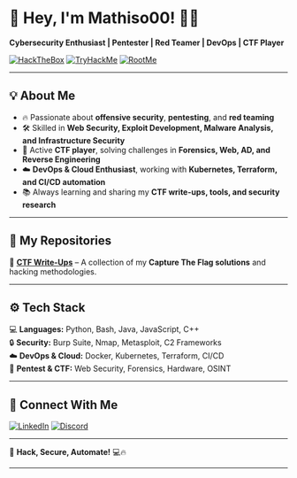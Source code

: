 # 👋 Hey, I'm **Mathiso00**! 🔐🚀  

**Cybersecurity Enthusiast | Pentester | Red Teamer | DevOps | CTF Player**  

[![HackTheBox](https://img.shields.io/badge/HackTheBox-111927?style=for-the-badge&logo=hackthebox&logoColor=9FEF00)](https://app.hackthebox.com/profile/745704)
[![TryHackMe](https://img.shields.io/badge/TryHackMe-1A1A1A?style=for-the-badge&logo=tryhackme&logoColor=white)](https://tryhackme.com/p/Mathiso0)
[![RootMe](https://img.shields.io/badge/RootMe-000000?style=for-the-badge&logo=rootme&logoColor=white)](https://www.root-me.org/Mathiso)

---

## 💡 About Me  

- 🔥 Passionate about **offensive security**, **pentesting**, and **red teaming**  
- 🛠️ Skilled in **Web Security, Exploit Development, Malware Analysis, and Infrastructure Security**  
- 🏁 Active **CTF player**, solving challenges in **Forensics, Web, AD, and Reverse Engineering**  
- ☁️ **DevOps & Cloud Enthusiast**, working with **Kubernetes, Terraform, and CI/CD automation**  
- 📚 Always learning and sharing my **CTF write-ups, tools, and security research**  

---

## 📂 My Repositories  

🔐 **[CTF Write-Ups](https://github.com/Mathiso00/Writeup-CTF)** – A collection of my **Capture The Flag solutions** and hacking methodologies.   

---

## ⚙️ Tech Stack  

💻 **Languages:** Python, Bash, Java, JavaScript, C++  
🔒 **Security:** Burp Suite, Nmap, Metasploit, C2 Frameworks  
☁️ **DevOps & Cloud:** Docker, Kubernetes, Terraform, CI/CD  
📡 **Pentest & CTF:** Web Security, Forensics, Hardware, OSINT

---

## 📡 Connect With Me  

[![LinkedIn](https://img.shields.io/badge/LinkedIn-0077B5?style=for-the-badge&logo=linkedin&logoColor=white)](www.linkedin.com/in/mathis-onillon-39a52819b)
[![Discord](https://img.shields.io/badge/Discord-5865F2?style=for-the-badge&logo=discord&logoColor=white)](https://discord.com/users/Mathiso)

---

🚀 **Hack, Secure, Automate!** 💻🔥  

---
